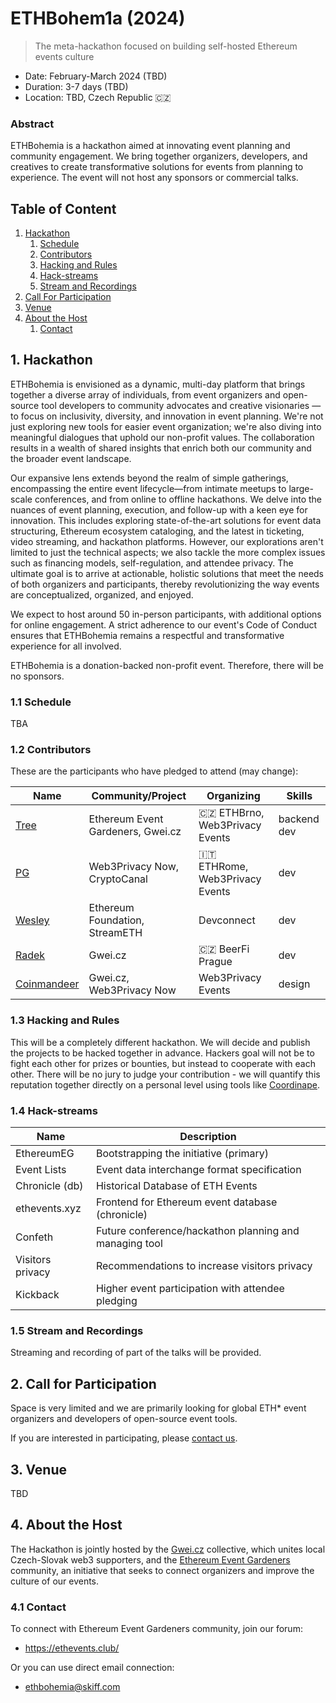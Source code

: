 # ETHBohem1a (2024)

> The meta-hackathon focused on building self-hosted Ethereum events culture

- Date: February-March 2024 (TBD)
- Duration: 3-7 days (TBD)
- Location: TBD, Czech Republic 🇨🇿

### Abstract

ETHBohemia is a hackathon aimed at innovating event planning and community engagement. We bring together organizers, developers, and creatives to create transformative solutions for events from planning to experience. The event will not host any sponsors or commercial talks.

## Table of Content

1. [Hackathon](#1-hackathon)
   1. [Schedule](#11-schedule)
   2. [Contributors](#12-contributors)
   3. [Hacking and Rules](#13-hacking-and-rules)
   4. [Hack-streams](#14-hack-streams)
   5. [Stream and Recordings](#15-stream-and-recordings)
3. [Call For Participation](#2-call-for-participation)
4. [Venue](#3-venue)
5. [About the Host](#4-about-the-host)
   1. [Contact](#41-contact)

## 1. Hackathon

ETHBohemia is envisioned as a dynamic, multi-day platform that brings together a diverse array of individuals, from event organizers and open-source tool developers to community advocates and creative visionaries — to focus on inclusivity, diversity, and innovation in event planning. We're not just exploring new tools for easier event organization; we're also diving into meaningful dialogues that uphold our non-profit values. The collaboration results in a wealth of shared insights that enrich both our community and the broader event landscape.

Our expansive lens extends beyond the realm of simple gatherings, encompassing the entire event lifecycle—from intimate meetups to large-scale conferences, and from online to offline hackathons. We delve into the nuances of event planning, execution, and follow-up with a keen eye for innovation. This includes exploring state-of-the-art solutions for event data structuring, Ethereum ecosystem cataloging, and the latest in ticketing, video streaming, and hackathon platforms. However, our explorations aren't limited to just the technical aspects; we also tackle the more complex issues such as financing models, self-regulation, and attendee privacy. The ultimate goal is to arrive at actionable, holistic solutions that meet the needs of both organizers and participants, thereby revolutionizing the way events are conceptualized, organized, and enjoyed.

We expect to host around 50 in-person participants, with additional options for online engagement. A strict adherence to our event's Code of Conduct ensures that ETHBohemia remains a respectful and transformative experience for all involved.

ETHBohemia is a donation-backed non-profit event. Therefore, there will be no sponsors.

### 1.1 Schedule

TBA

### 1.2 Contributors

These are the participants who have pledged to attend (may change):

| Name | Community/Project | Organizing | Skills |
| --- | --- | --- | --- |
| [Tree](https://warpcast.com/tree) | Ethereum Event Gardeners, Gwei.cz | 🇨🇿 ETHBrno, Web3Privacy Events | backend dev |
| [PG](https://twitter.com/PG_CDG) | Web3Privacy Now, CryptoCanal | 🇮🇹 ETHRome, Web3Privacy Events | dev |
| [Wesley](https://twitter.com/wslyvh) | Ethereum Foundation, StreamETH | Devconnect | dev |
| [Radek](https://twitter.com/radk) | Gwei.cz | 🇨🇿 BeerFi Prague | dev |
| [Coinmandeer](https://twitter.com/KeenOfCoin) | Gwei.cz, Web3Privacy Now | Web3Privacy Events | design |

### 1.3 Hacking and Rules

This will be a completely different hackathon. We will decide and publish the projects to be hacked together in advance. Hackers goal will not be to fight each other for prizes or bounties, but instead to cooperate with each other. There will be no jury to judge your contribution - we will quantify this reputation together directly on a personal level using tools like [Coordinape](https://coordinape.com/).

### 1.4 Hack-streams

| Name | Description |
| --- | --- |
| EthereumEG | Bootstrapping the initiative (primary) |
| Event Lists | Event data interchange format specification |
| Chronicle (db) | Historical Database of ETH Events |
| ethevents.xyz | Frontend for Ethereum event database (chronicle) |
| Confeth | Future conference/hackathon planning and managing tool |
| Visitors privacy | Recommendations to increase visitors privacy |
| Kickback | Higher event participation with attendee pledging |

### 1.5 Stream and Recordings

Streaming and recording of part of the talks will be provided.

## 2. Call for Participation

Space is very limited and we are primarily looking for global ETH* event organizers and developers of open-source event tools.

If you are interested in participating, please [contact us](mailto:ethbohemia@skiff.com).

## 3. Venue

TBD

## 4. About the Host

The Hackathon is jointly hosted by the [Gwei.cz](https://gwei.cz) collective, which unites local Czech-Slovak web3 supporters, and the [Ethereum Event Gardeners](https://ethevents.club) community, an initiative that seeks to connect organizers and improve the culture of our events.

### 4.1 Contact

To connect with Ethereum Event Gardeners community, join our forum:
- https://ethevents.club/

Or you can use direct email connection:
- ethbohemia@skiff.com
